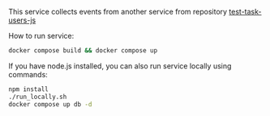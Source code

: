 This service collects events from another service from repository [test-task-users-js](https://github.com/anton-yak/test-task-users-js)

How to run service:
```bash
docker compose build && docker compose up
```

If you have node.js installed, you can also run service locally using commands:
```bash
npm install
./run_locally.sh
docker compose up db -d
```
